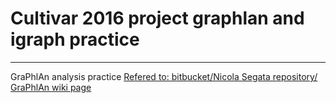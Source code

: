 #                    Cultivar 2016 project graphlan and igraph practice

-------
GraPhlAn analysis practice
[Refered to: bitbucket/Nicola Segata repository/ GraPhlAn wiki page](https://bitbucket.org/nsegata/graphlan/wiki/browse/)
